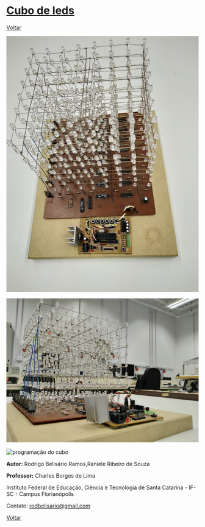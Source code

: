 # [Cubo de leds](https://github.com/Kallarari/lpae.github.io/tree/master/projetos/leds%20cube)

[Voltar](https://lpae.github.io/)

![cubo suerior](https://github.com/LPAE/lpae.github.io/blob/master/estudos/Cubo/Imagens/imagem%20superior.jpeg?raw=true)


![cubo inferior](https://github.com/LPAE/lpae.github.io/blob/master/estudos/Cubo/Imagens/cubo%20inferior.jpeg?raw=true)


![programação do cubo](https://github.com/LPAE/lpae.github.io/blob/master/estudos/Cubo/Imagens/giphy.gif?raw=true)

__Autor:__
Rodrigo Belisário Ramos,Raniele Ribeiro de Souza
<br/>

__Professor:__
Charles Borges de Lima
<br>


Instituto Federal de Educação, Ciência e Tecnologia de Santa Catarina - IF-SC - Campus Florianópolis
<br/>

Contato:
rodbelisario@gmail.com


[Voltar](https://lpae.github.io/)

